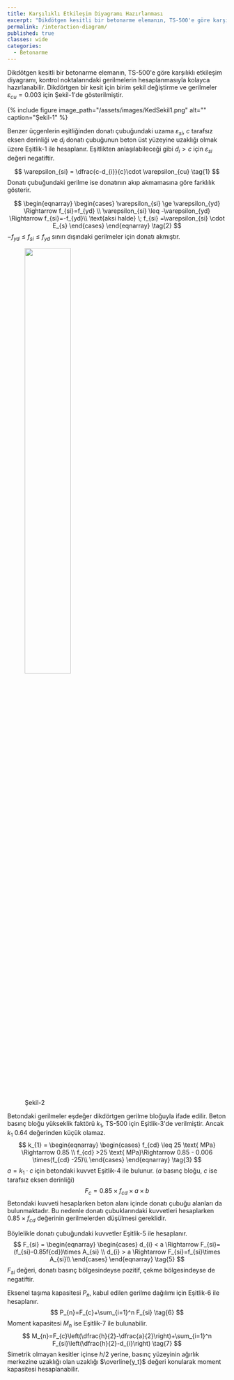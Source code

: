 ```yaml
---
title: Karşılıklı Etkileşim Diyagramı Hazırlanması
excerpt: "Dikdötgen kesitli bir betonarme elemanın, TS-500'e göre karşılıklı etkileşim diyagramı, kontrol noktalarındaki gerilmelerin hesaplanmasıyla kolayca hazırlanabilir."
permalink: /interaction-diagram/
published: true
classes: wide
categories:
  - Betonarme
---
```


Dikdötgen kesitli bir betonarme elemanın, TS-500'e göre karşılıklı etkileşim diyagramı, kontrol noktalarındaki gerilmelerin hesaplanmasıyla kolayca hazırlanabilir. Dikdörtgen bir kesit için birim şekil değiştirme ve gerilmeler $\varepsilon_{cu}=0.003$ için Şekil-1'de gösterilmiştir.

{% include figure image_path="/assets/images/KedSekil1.png" alt="" caption="Şekil-1" %}

Benzer üçgenlerin eşitliğinden donatı çubuğundaki uzama $\varepsilon_{si}$, $c$ tarafsız eksen derinliği ve  $d_{i}$ donatı çubuğunun beton üst yüzeyine uzaklığı olmak üzere Eşitlik-1 ile hesaplanır. Eşitlikten anlaşılabileceği gibi  $d_{i} > c$ için $\varepsilon_{si}$ değeri negatiftir.

$$
\varepsilon_{si} = \dfrac{c-d_{i}}{c}\cdot \varepsilon_{cu} \tag{1}
$$
Donatı çubuğundaki gerilme ise donatının akıp akmamasına göre farklılık gösterir.

$$
\begin{eqnarray}
\begin{cases}
\varepsilon_{si} \ge \varepsilon_{yd} \Rightarrow f_{si}=f_{yd} \\ 
\varepsilon_{si} \leq -\varepsilon_{yd} \Rightarrow f_{si}=-f_{yd}\\
\text{aksi halde} \; f_{si} =\varepsilon_{si} \cdot E_{s}
\end{cases}
\end{eqnarray} \tag{2}
$$
$-f_{yd} \leq f_{si} \leq f_{yd}$ sınırı dışındaki gerilmeler için donatı akmıştır.

<figure>
  <img src="{{ "/assets/images/KedSekil2.png" | absolute_url }}" width="50%">
  <figcaption>Şekil-2</figcaption>
</figure>

Betondaki gerilmeler eşdeğer dikdörtgen gerilme bloğuyla ifade edilir. Beton basınç bloğu yükseklik faktörü $k_{1}$, TS-500 için Eşitlik-3'de verilmiştir. Ancak $k_1$ 0.64 değerinden küçük olamaz.
$$
k_{1} = \begin{eqnarray}
\begin{cases}
f_{cd} \leq 25 \text{ MPa} \Rightarrow 0.85 \\ 
f_{cd} >25 \text{ MPa}\Rightarrow 0.85 - 0.006 \times(f_{cd} -25)\\
\end{cases}
\end{eqnarray} \tag{3}
$$
$a=k_{1} \cdot c$ için betondaki kuvvet Eşitlik-4 ile bulunur. ($a$ basınç bloğu, $c$ ise tarafsız eksen derinliği)
$$
F_{c} = 0.85\times f_{cd} \times a \times b \tag{4}
$$
Betondaki kuvveti hesaplarken beton alanı içinde donatı çubuğu alanları da bulunmaktadır. Bu nedenle donatı çubuklarındaki kuvvetleri hesaplarken $0.85 \times f_{cd}$ değerinin gerilmelerden düşülmesi gereklidir.

Böylelikle donatı çubuğundaki kuvvetler Eşitlik-5 ile hesaplanır.
$$
F_{si} = \begin{eqnarray}
\begin{cases}
d_{i} < a \Rightarrow F_{si}=(f_{si}-0.85f{cd})\times A_{si} \\
d_{i} > a \Rightarrow F_{si}=f_{si}\times A_{si}\\
\end{cases}
\end{eqnarray} \tag{5}
$$
$F_{si}$ değeri, donatı basınç bölgesindeyse pozitif, çekme bölgesindeyse de negatiftir.

Eksenel taşıma kapasitesi $P_{n}$, kabul edilen gerilme dağılımı için Eşitlik-6 ile hesaplanır.
$$
P_{n}=F_{c}+\sum_{i=1}^n F_{si} \tag{6}
$$
Moment kapasitesi  $M_{n}$ ise Eşitlik-7 ile bulunabilir.
$$
M_{n}=F_{c}\left(\dfrac{h}{2}-\dfrac{a}{2}\right)+\sum_{i=1}^n F_{si}\left(\dfrac{h}{2}-d_{i}\right) \tag{7}
$$
Simetrik olmayan kesitler içinse $h/2$ yerine, basınç yüzeyinin ağırlık merkezine uzaklığı olan uzaklığı  $\overline{y_t}$ değeri konularak moment kapasitesi hesaplanabilir.

